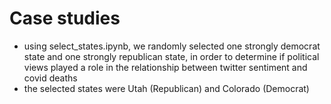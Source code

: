# Case studies
* using select_states.ipynb, we randomly selected one strongly democrat state and one strongly republican state, in order to determine if political views played a role in the relationship between twitter sentiment and covid deaths
* the selected states were Utah (Republican) and Colorado (Democrat)
